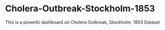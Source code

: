 # Cholera-Outbreak-Stockholm-1853
This is a powerbi dashboard on Cholera Outbreak, Stockholm, 1853 Dataset
